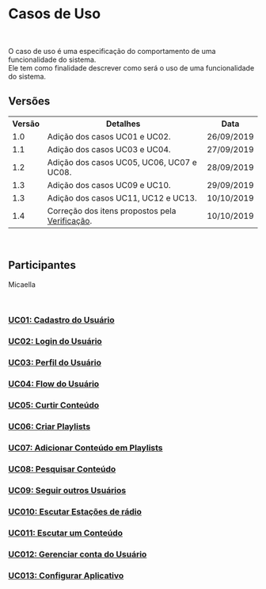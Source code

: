 #  Casos de Uso
<div class="line"></div>

<p align="justify">&emsp;

O caso de uso é uma especificação do comportamento de uma funcionalidade do sistema.
<br>
Ele tem como finalidade descrever como será o uso de uma funcionalidade do sistema.
</p>

## Versões

<table class="versions">
	<tr>
		<th class="version_header">Versão</th>
		<th>Detalhes</th>
		<th>Data</th>
	</tr>
	<tr>
		<td>1.0</td>
		<td>Adição dos casos UC01 e UC02.</td>
		<td>26/09/2019</td>
	</tr>
	<tr>
		<td>1.1</td>
		<td>Adição dos casos UC03 e UC04.</td>
		<td>27/09/2019</td>
	</tr>
	<tr>
		<td>1.2</td>
		<td>Adição dos casos UC05, UC06, UC07 e UC08.</td>
		<td>28/09/2019</td>
	</tr>
    <tr>
		<td>1.3</td>
		<td>Adição dos casos UC09 e UC10.</td>
		<td>29/09/2019</td>
	</tr>
    <tr>
		<td>1.3</td>
		<td>Adição dos casos UC11, UC12 e UC13.</td>
		<td>10/10/2019</td>
	</tr>
    <tr>
		<td>1.4</td>
		<td>Correção dos itens propostos pela <a href="../../analise/verificacoes/v02">Verificação</a>.</td>
		<td>10/10/2019</td>
	</tr>
</table> 
<br>

## Participantes
Micaella


<br>

### [UC01: Cadastro do Usuário](casos_de_uso/uc01.md)
### [UC02: Login do Usuário](casos_de_uso/uc02.md)
### [UC03: Perfil do Usuário](casos_de_uso/uc03.md)
### [UC04: Flow do Usuário](casos_de_uso/uc04.md)
### [UC05: Curtir Conteúdo](casos_de_uso/uc05.md)
### [UC06: Criar Playlists](casos_de_uso/uc06.md)
### [UC07: Adicionar Conteúdo em Playlists](casos_de_uso/uc07.md)
### [UC08: Pesquisar Conteúdo](casos_de_uso/uc08.md)
### [UC09: Seguir outros Usuários](casos_de_uso/uc09.md)
### [UC010: Escutar Estações de rádio](casos_de_uso/uc10.md)
### [UC011: Escutar um Conteúdo](casos_de_uso/uc11.md)
### [UC012: Gerenciar conta do Usuário](casos_de_uso/uc12.md)
### [UC013: Configurar Aplicativo](casos_de_uso/uc13.md)